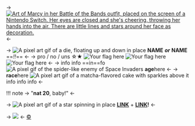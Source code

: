 -> [![Art of Marcy in her Battle of the Bands outfit, placed on the screen of a Nintendo Switch. Her eyes are closed and she's cheering, throwing her hands into the air. There are little lines and stars around her face as decoration.](https://i.postimg.cc/gJ33yDb8/d6030660867b2810ce428e8c3a41635f4082d14a.png)](https://twitter.com/raebits/status/1466008603358236672?s=20) <-

-> ![A pixel art gif of a die, floating up and down in place](https://i.postimg.cc/gJzf8bs8/ezgif-3-a1b2112617.gif) **NAME** ***or*** **NAME** ==*!!*== <-
-> pro / no / uns ☆★ ![Your flag here](https://i.postimg.cc/mDSTmwTM/aromantic-5-stripes-20-px.png) ![Your flag here](https://i.postimg.cc/mDSTmwTM/aromantic-5-stripes-20-px.png) ![Your flag here](https://i.postimg.cc/mDSTmwTM/aromantic-5-stripes-20-px.png) <-
-> info info ==in==fo ![A pixel gif of the spider-like enemy of Space Invaders](https://i.postimg.cc/134ZXqMP/ezgif-3-a1ac81a2f2.gif) **age**here <-
-> **race**here ![A pixel art gif of a matcha-flavored cake with sparkles above it](https://i.postimg.cc/pd9KXqgv/ezgif-3-b98ba2e08f.gif) info info info <-

!!! note
    -> "**nat 20**, baby!" <-

-> ![A pixel art gif of a star spinning in place](https://i.postimg.cc/KjQdvGMR/ezgif-3-c0fe382bb6.gif) [**LINK**](/) + [**LINK**](/)**!**  <-

-> ![](https://i.postimg.cc/prGzr7PX/space.png) <-
[©](/frapuccino)